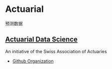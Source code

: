 # Actuarial
预测数据
## [Actuarial Data Science](https://actuarialdatascience.org/)
An initiative of the Swiss Association of Actuaries
- [Github Organization](https://github.com/actuarial-data-science)


